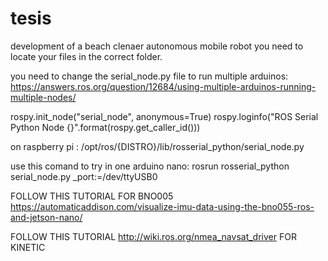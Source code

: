 # tesis
development of a beach clenaer autonomous mobile robot
you need to locate your files in the correct folder. 

you need to change the serial_node.py file to run multiple arduinos: 
https://answers.ros.org/question/12684/using-multiple-arduinos-running-multiple-nodes/

rospy.init_node("serial_node", anonymous=True) 
rospy.loginfo("ROS Serial Python Node {}".format(rospy.get_caller_id()))
    
on raspberry pi : /opt/ros/{DISTRO}/lib/rosserial_python/serial_node.py


use this comand to try in one arduino nano:
rosrun rosserial_python serial_node.py _port:=/dev/ttyUSB0

FOLLOW THIS TUTORIAL FOR BNO005
https://automaticaddison.com/visualize-imu-data-using-the-bno055-ros-and-jetson-nano/

FOLLOW THIS TUTORIAL http://wiki.ros.org/nmea_navsat_driver
FOR KINETIC
